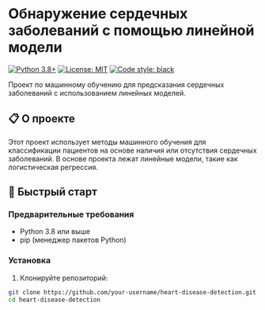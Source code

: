 # Обнаружение сердечных заболеваний с помощью линейной модели

[![Python 3.8+](https://img.shields.io/badge/python-3.8+-blue.svg)](https://www.python.org/downloads/)
[![License: MIT](https://img.shields.io/badge/License-MIT-yellow.svg)](https://opensource.org/licenses/MIT)
[![Code style: black](https://img.shields.io/badge/code%20style-black-000000.svg)](https://github.com/psf/black)

Проект по машинному обучению для предсказания сердечных заболеваний с использованием линейных моделей.

## 📋 О проекте

Этот проект использует методы машинного обучения для классификации пациентов на основе наличия или отсутствия сердечных заболеваний. В основе проекта лежат линейные модели, такие как логистическая регрессия.

## 🚀 Быстрый старт

### Предварительные требования

- Python 3.8 или выше
- pip (менеджер пакетов Python)

### Установка

1. Клонируйте репозиторий:
```bash
git clone https://github.com/your-username/heart-disease-detection.git
cd heart-disease-detection
